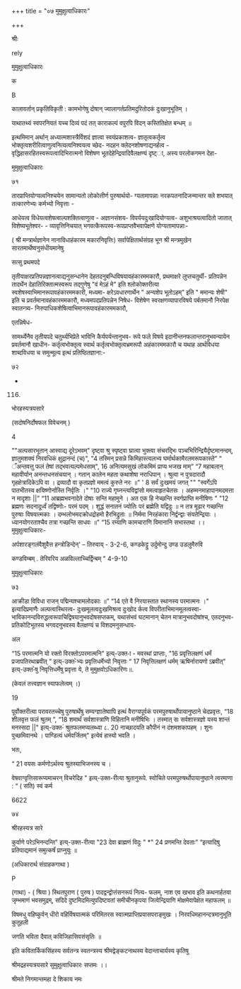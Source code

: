 +++
title = "०७ मुमुक्षुत्वाधिकारः"

+++

श्रीः 

rely 

मुमुक्षुत्वाधिकारः 

क 

B 

कालावर्तान् प्रकृतिविकृती : कामभोगेषु दोषान् ज्वालागर्तप्रतिमदुरितोदकं दुःखानुभूतिम् । 

याथातथ्यं स्वपरनियतं यच्च दिव्यं पदं तत् काराकल्पं वपुरपि विदन् कस्तितिक्षेत बन्धम् ॥ 

इत्थमिमान् अर्थान् अध्यात्मशास्त्रैर्विशदं ज्ञात्वा स्वयंप्रकाशत्व- ज्ञातृत्वकर्तृत्व भोक्तृत्वशरीरित्वाणुत्वनित्यत्वनिश्वयत्व च्छेद- नदहन क्लेदनशोषणाद्यनर्हत्व - वृद्धिहासरहितस्वरूपत्वादिभिरात्मनो विशेषण भूतदेहेन्द्रियादिवैलक्षण्यं दृष्ट्ा, अस्य परलोकगमन देहा- 

मुमुक्षुत्वाधिकारः 

७१ 

तारप्राप्तियोग्यत्वनिश्चयेन सामान्यतो लोकोत्तीर्ण पुरुषार्थयो- ग्यतामापन्नाः नरकपतनादिजन्मान्तर क्ले शभयात् तत्कारणेभ्यः कर्मभ्यो निवृत्ताः - 

आधेयत्व विधेयत्वशेषत्वाल्पशक्तित्वाणुत्व - अज्ञानसंशय- विपर्ययदुःखादियोग्यत्व- अशुभाश्रयत्वादितो जातात् विशेष्यभूतेश्वर- - व्यावृत्तिनिचयात् भगवत्कैरूपस्व-रूपप्राप्तवैभवापेक्षणे योग्यतामापन्नाः- 

( श्री मन्त्रार्थज्ञानेन नानाविधाहंकारम मकारनिवृत्तिः) सर्वापेक्षितार्थसंग्रह भून श्री मन्त्रमुखेन सारतमार्थेष्वनुसंधीयमानेषु 

सत्सु प्रथमपदे 

तृतीयाक्षरप्रतिपन्नज्ञानत्वाद्यनुसन्धानेन देहतदनुबन्धिविषयावहंकारममकारौ, प्रथमाक्षरे लुप्तचतुर्थी- प्रतिपन्नेन तादर्थेन देहातिरिक्तात्मस्वरूप तद्गुणेषु "वं मेऽहं मे" इति श्लोकोक्तरीत्या स्वशेषस्वाभिमानरूपावहंकारममकारी, मध्यमा- क्षरेऽवधारणार्थेन " अन्यशेप भूतोऽहम्” इति " ममान्यः शेषी" इति च प्रवर्तमानावहंकारममकारौ, मध्यमपदप्रतिपन्नेन निषेध- विशेषेण स्वरक्षणव्यापारविषये पर्बतमानौ निरपेक्ष स्वातन्त्र्य- निरुपाधिकशेषित्वाभिमानरूपावहंकारममकारौ, 

एतन्निषेध- 

सामर्थ्येनैव तृतीयपदे चतुर्थ्यभिप्रेते भाविनि कैर्यपर्यन्तानुभव- रूपे फले विषये इदानीन्तनफलान्तरानुभवन्यायेन प्रवर्तमानौ खाधीन- कर्तृत्वभोक्तृत्व स्वार्थ कर्तृत्वभोक्तृत्वभ्रमरूपौ अहंकारममकारौ च यथाह आर्थविधया शाब्दविधया च समुन्मूल्य इत्थं प्रतिष्ठितज्ञाना:- 

७२ 

- 

116. 

भोरहस्यत्रयसारे 

(सदोषनिर्दोषफल विवेचनम् ) 

4 

""अल्पसारभूतान् आस्वाद्य दूरेऽभवम्" दृष्ट्वा श्रु स्पृष्ट्वा घ्रात्वा भुक्त्वा संचरद्भिः पञ्चभिरिन्द्रियैर्दृष्टमानन्दम्, ज्ञातुमशक्यं निरवधिकं क्षुद्रानन्दं (च)", "4 तस्मिन् प्रसन्ने किमिहास्त्यलभ्य घर्मार्थकामैरलमरूपकास्ते” “ ँअन्तवत्तु फलं तेषां तद्भवत्यल्पमेधसाम्", 16 अनित्यमसुखं लोकमिमं प्राप्य भजख माम्” “7 महाबलान् महावीर्यान् अनन्तधनसंचयान् । गतान् कालेन महता कथाशेषा नराधिपान् । श्रुत्वा न पुत्रदारादौ गृहक्षेत्रादिकेऽपि वा । द्रव्यादौ वा कृतप्रज्ञो ममत्वं कुरुते नरः ॥" ' 8 सर्वं दुःखमयं जगत् "" "स्वर्गेऽपि पातभीतस्य क्षयिष्णोर्नास्ति निर्वृतिः ।" "10 राज्ये गृघ्नन्त्यविद्वांसो ममत्वाहृतचेतसः । अहम्मनमाहापानमदमत्ता न मादृशाः ||” “11 आब्रह्मभवनादेते दोषाः सन्ति महामुने । अत एक हि नेच्छन्ति स्वर्गप्राप्ति मनीषिणः " "12 ब्रह्मणः सदनादूर्ध्वं तद्विष्णोः- परमं पदम् । शुद्धं सनातनं ज्योतिः परं ब्रह्मेति यद्विदुः ॥ न तत्र मूढार गच्छन्ति पुरुषाः विषयात्मकाः । दम्भलोभमदक्रोधद्रोहमो हैरभिद्रुताः ॥ निर्ममा निरहंकारा निर्द्वन्द्वाः संयतेन्द्रियाः । ध्यानयोगरताश्चैव तत्रा गच्छन्ति साधवः ॥” “15 रम्याणि कामचाराणि विमानानि सभास्तथा ।। मुमुक्षुत्वाधिकारः- 

अर्पशारङ्गलंवैशुवैत्त हन्त्रोडिन्देन्' – तिरुवाय् - 3-2-6, कण्डकेट्टु उर्दुमोन्दु उण्ड उडलुमैरुवि 

कण्डविम्बम् . तेरिवरिय अळविल्लाच्चिर्द्विन्बम् ” 4-9-10 

मुमुक्षुत्वाधिकारः 

७३ 

आक्रीडा विविधा राजन् पद्मिन्यश्चामलोदकाः ॥” “14 एते वै निरयास्तात स्थानस्य परमात्मनः ।" इत्यादिप्रमाणैः अल्पत्वास्थिरत्व- दुःखमूलत्वदुःखमिश्रत्व दुःखोद र्कत्व विपरीताभिमानमूलत्वस्वा- भाविकानन्दविरुद्धत्वरूपाचिद्विषयानुभवदोषसप्तकम्, यथासंभवं घटमानान् चेतन मात्रानुभवदोषांश्च, एतदनुभव- प्रतिकोटिभूतस्य भगवदनुभवस्य वैलक्षण्यं च विशदमनुसन्धाय- 

अल 

“15 परमात्मनि यो रक्तो विरक्तोऽपरमात्मनि" इत्य्-उक्त-ा - मवस्थां प्राप्ताः, "16 प्रवृत्तिलक्षणं धर्मं प्रजापतिरथाब्रवीत् ” इत्य्-उक्त-ेभ्यः प्रवृत्तिधर्मेभ्यो निवृत्ताः “ 17 निवृत्तिलक्षणं धर्मम् ऋषिर्नारायणो ऽब्रवीत्" इत्य्-उक्त-ेषु निवृत्तिधर्मेषु प्रवृत्ता ये, ते मुमुक्षवोऽधिकारिणः॥. 

(केवलं तत्त्वज्ञान स्याफलेत्वम् ।) 

19 

पूर्वोक्तरीत्या परावरतच्चेषु पुरुषार्थेषु सम्यग्ज्ञातेष्वापि इत्थं वैराग्यपूर्वकं परमपुरुषार्थोपायानुष्ठाने चेदप्रवृत्तः, “18 शीलवृत्त फलं श्रुतम् ”, “18 शमार्थं सर्वशास्त्राणि विहितानि मनीषिभिः । तस्मात् सः सर्वशास्त्रज्ञो यस्य शान्तं मनस्सदा ||" इत्य्-उक्त-ं श्रुतफलमप्यलब्ध्वा ८. 20 नाच्छादयति कौपीनं न दंशमशकापहम् । शुनः पुच्छमिवानथे । पाण्डित्यं धर्मवर्जितम्" इत्येवं हास्यो भवति । 

भतः, 

“ 21 वयसः कर्मणोऽर्थस्य श्रुतस्याभिजनस्य च । 

वेषवाग्वृत्तिसारूप्यमाचरन् विचरेदिह " इत्य्-उक्त-रीत्या श्रुतानुरूपे. स्वोचिते परमपुरुषर्थोपायानुष्ठाने त्वरमाणा : “ ( सति) स्वं कर्म 

6622 

७४ 

श्रीरहस्यत्र सारे 

कुर्वाणे परेऽभिनन्दन्ति" इत्य्-उक्त-रीत्या "23 देवा ब्राह्मणं विदुः " *" 24 प्रणमन्ति देवताः” “इत्यादिषु प्रतिपाद्यमानं समुत्कर्षं प्राप्नुयुः ॥ 

(अधिकारार्थ संग्राहकगाथा ) 

P 

(गाथा) - ( श्रिया ) स्थितपुराण ( पुरुष ) पादद्वन्द्वोत्तंसनरूपं नित्य- फलम्, नाश एव खभाव इति कथनार्हतया जृम्भमाणं भवसमुद्रम्, सदिदे दुष्टमिदमित्युपदिष्टवतां समीचीनकृपया जित्वेन्द्रियाणि मोक्षमेवापेक्षेत महाफलम् ॥ 

विषमधु वहिष्कुर्वन् धीरो वहिर्विषयात्मकं परिमितरस स्वात्मप्राप्तिप्रयासपराङ्मुखः । निरवधिमहानन्दत्रमानुभूति कुतूहली 

जगति भविता दैवात् कविजिहासिवसंसृतिः ॥ 

इति कवितार्किकसिंहस्य सर्वतन्त्र स्वतन्त्रस्य श्रीमद्वेङ्कटनाथस्य वेदान्ताचार्यस्य कृतिषु 

श्रीमद्रहस्यत्रयसारे सुमुक्षुत्वाधिकारः सप्तमः ।। 

श्रीमते निगमान्तमहा दे शिकाय नमः 
